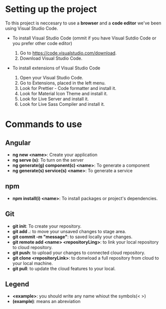 # Setting up the project

To this project is neccesary to use a **browser** and a **code editor** we've been using Visual Studio Code.

- To install Visual Studio Code (ommit if you have Visual Sutdio Code or you prefer other code editor)

  1. Go to https://code.visualstudio.com/download.
  2. Download Visual Studio Code.

- To install extensions of Visual Studio Code

  1. Open your Visual Studio Code.
  2. Go to Extensions, placed in the left menu.
  3. Look for Prettier - Code formatter and install it.
  4. Look for Material Icon Theme and install it.
  5. Look for Live Server and install it.
  6. Look for Live Sass Compiler and install it.

# Commands to use

## Angular

- **ng new \<name>**: Create your application
- **ng serve (s)**: To turn on the server
- **ng generate(g) component(c) \<name>**: To generate a component
- **ng generate(s) service(s) \<name>**: To generate a service

## npm

- **npm install(i) \<name>**: To install packages or project's dependencies.

## Git

- **git init**: To create your repository.
- **git add .**: to move your unsaved changes to stage area.
- **git commit -m "message"**: to saved locally your changes.
- **git remote add \<name> \<repositoryLing>**: to link your local repository to cloud repository.
- **git push**: to upload your changes to connected cloud repository.
- **git clone \<repositoryLink>**: to donwload a full repository from cloud to your local machine.
- **git pull**: to update the cloud features to your local.

## Legend

- **\<example>**: you should write any name whiout the symbols(< >)
- **(example)**: means an abreviation
